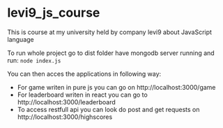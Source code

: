 # levi9_js_course
This is course at my university held by company levi9 about JavaScript language

To run whole project go to dist folder have mongodb server running and run:
`node index.js`

You can then acces the applications in following way:
+ For game writen in pure js you can go on http://localhost:3000/game
+ For leaderboard writen in react you can go to http://localhost:3000/leaderboard
+ To access restfull api you can look do post and get requests on http://localhost:3000/highscores
